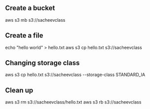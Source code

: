 ## Create a bucket

aws s3 mb s3://sacheevclass

## Create a file

echo "hello world" > hello.txt
aws s3 cp hello.txt s3://sacheevclass

## Changing storage class

aws s3 cp hello.txt s3://sacheevclass --storage-class STANDARD_IA

## Clean up

aws s3 rm s3://sacheevclass/hello.txt
aws s3 rb s3://sacheevclass

